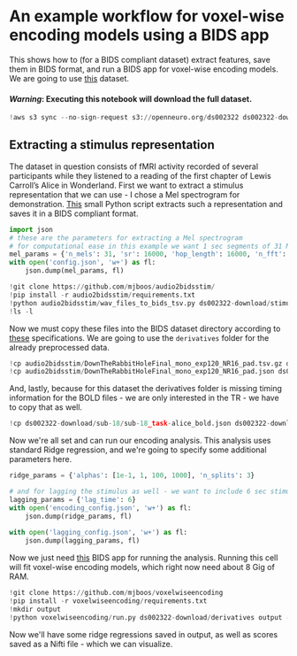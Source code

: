 
# An example workflow for voxel-wise encoding models using a BIDS app

This shows how to (for a BIDS compliant dataset) extract features, save them in BIDS format, and run a BIDS app for voxel-wise encoding models.
We are going to use [this](https://openneuro.org/datasets/ds002322/versions/1.0.4) dataset.

#### *Warning*: Executing this notebook will download the full dataset.


```python
!aws s3 sync --no-sign-request s3://openneuro.org/ds002322 ds002322-download/
```

## Extracting a stimulus representation

The dataset in question consists of fMRI activity recorded of several participants while they listened to a reading of the first chapter of Lewis Carroll’s Alice in Wonderland.
First we want to extract a stimulus representation that we can use - I chose a Mel spectrogram for demonstration.
[This](https://github.com/mjboos/audio2bidsstim/) small Python script extracts such a representation and saves it in a BIDS compliant format. 


```python
import json
# these are the parameters for extracting a Mel spectrogram
# for computational ease in this example we want 1 sec segments of 31 Mel frequencies with a max frequency of * KHz
mel_params = {'n_mels': 31, 'sr': 16000, 'hop_length': 16000, 'n_fft': 16000, 'fmax': 8000}
with open('config.json', 'w+') as fl:
    json.dump(mel_params, fl)

!git clone https://github.com/mjboos/audio2bidsstim/
!pip install -r audio2bidsstim/requirements.txt
!python audio2bidsstim/wav_files_to_bids_tsv.py ds002322-download/stimuli/DownTheRabbitHoleFinal_mono_exp120_NR16_pad.wav -c config.json
!ls -l
```

Now we must copy these files into the BIDS dataset directory according to [these](https://bids-specification.readthedocs.io/en/stable/04-modality-specific-files/06-physiological-and-other-continuous-recordings.html) specifications.
We are going to use the `derivatives` folder for the already preprocessed data.


```python
!cp audio2bidsstim/DownTheRabbitHoleFinal_mono_exp120_NR16_pad.tsv.gz ds002322-download/derivatives/task-alice_stim.tsv.gz
!cp audio2bidsstim/DownTheRabbitHoleFinal_mono_exp120_NR16_pad.json ds002322-download/derivatives/sub-18/sub-18_task-alice_stim.json
```

And, lastly, because for this dataset the derivatives folder is missing timing information for the BOLD files - we are only interested in the TR - we have to copy that as well.


```python
!cp ds002322-download/sub-18/sub-18_task-alice_bold.json ds002322-download/derivatives/sub-18/sub-18_task-alice_bold.json 
```

Now we're all set and can run our encoding analysis. This analysis uses standard Ridge regression, and we're going to specify some additional parameters here.


```python
ridge_params = {'alphas': [1e-1, 1, 100, 1000], 'n_splits': 3}

# and for lagging the stimulus as well - we want to include 6 sec stimulus segments to predict fMRI
lagging_params = {'lag_time': 6}
with open('encoding_config.json', 'w+') as fl:
    json.dump(ridge_params, fl)
    
with open('lagging_config.json', 'w+') as fl:
    json.dump(lagging_params, fl)
```

Now we just need [this](https://github.com/mjboos/voxelwiseencoding) BIDS app for running the analysis.
Running this cell will fit voxel-wise encoding models, which right now need about 8 Gig of RAM. 


```python
!git clone https://github.com/mjboos/voxelwiseencoding
!pip install -r voxelwiseencoding/requirements.txt
!mkdir output
!python voxelwiseencoding/run.py ds002322-download/derivatives output --task alice --skip_bids_validator --participant_label 18
```

Now we'll have some ridge regressions saved in output, as well as scores saved as a Nifti file - which we can visualize.

